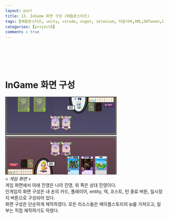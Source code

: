 ```yaml
---
layout: post
title: 13. InGame 화면 구성 (배틀몬스터즈)
tags: [배틀몬스터즈, unity, vscode, nuget, selenium, 뒤끝서버,XML,DOTween,Corutine]
categories: [projectA]
comments : true
---
```

<br>
<br>
<br>
<br>

# InGame 화면 구성
<img src="/assets/img/battle/battle13_1.PNG" width="70%" height="70%"><br>*< 게임 화면 >*<br>
게임 화면에서 아래 진영은 나의 진영, 위 쪽은 상대 진영이다.<br>
인게임의 화면 구성은 내 손의 카드, 플레이어, entity, 덱, 코스트, 턴 종료 버튼, 일시정지 버튼으로 구성되어 있다. <br>
화면 구성은 단순하게 제작하였다. 모든 리소스들은 메이플스토리의 ip를 가져오고, 일부는 직접 제작하기도 하였다. <br>
